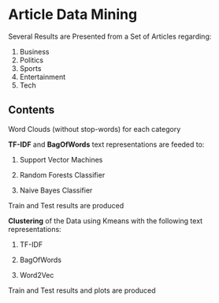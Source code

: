 # Article Data Mining

Several Results are Presented from a Set of Articles regarding:
  1. Business
  2. Politics
  3. Sports
  4. Entertainment
  5. Tech
  
## Contents 
  
Word Clouds (without stop-words) for each category


**TF-IDF** and **BagOfWords** text representations are feeded to:

1. Support Vector Machines

2. Random Forests Classifier

3. Naive Bayes Classifier

Train and Test results are produced


**Clustering** of the  Data using Kmeans with the following text representations:

1. TF-IDF

2. BagOfWords

3. Word2Vec

Train and Test results and plots are produced

